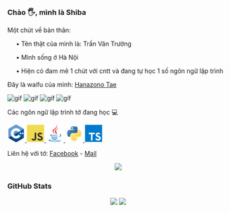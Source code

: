 ### Chào 🖐, mình là Shiba

<p>Một chút về bản thân: </p>
<p>&nbsp;&nbsp;&nbsp;&nbsp; • Tên thật của mình là: Trần Văn Trường</p>
<p>&nbsp;&nbsp;&nbsp;&nbsp; • Mình sống ở Hà Nội</p>
<p>&nbsp;&nbsp;&nbsp;&nbsp; • Hiện có đam mê 1 chút với cntt và đang tự học 1 số ngôn ngữ lập trình</p>

<p>Đây là waifu của mình: <a href="https://bandori.fandom.com/wiki/Hanazono_Tae#Background" target="_blank">Hanazono Tae</a></p>

<p align="left">
  <img src="https://i.ibb.co/X4y5dwP/hanazono-tae-bang-dream.gif" alt="gif" width="400"/>
  <img src="https://i.ibb.co/QYLSJZJ/bandori-bang-dream.gif" alt="gif" width="400"/>
  <img src="https://i.ibb.co/QmsK0hw/bang-dream-bandori.gif" alt="gif" width="400"/>
  <img src="https://i.ibb.co/JjvS2zs/tae-hanazono-otae.gif" alt="gif" width="400"/>
</p
 
 
<p>Các ngôn ngữ lập trình tớ đang học 💻</p>
<p align="left">
    <a href="https://www.mingw-w64.org" target="_blank">
        <img src="https://raw.githubusercontent.com/devicons/devicon/master/icons/cplusplus/cplusplus-original.svg" alt="cplusplus" width="40" height="40"/>
    </a>
    <a href="https://nodejs.org/en/" target="_blank">
        <img src="https://raw.githubusercontent.com/devicons/devicon/master/icons/javascript/javascript-original.svg" alt="javascript" width="40" height="40"/>
    </a>
    <a href="https://www.java.com/en/" target="_blank">
        <img src="https://raw.githubusercontent.com/devicons/devicon/master/icons/java/java-original.svg" alt="java" width="40" height="40"/>
    </a>
    <a href="https://www.python.org" target="_blank" rel="noreferrer">
        <img src="https://raw.githubusercontent.com/devicons/devicon/master/icons/python/python-original.svg" alt="python" width="40" height="40"/>
    </a>
    <a href="https://www.typescriptlang.org/" target="_blank" rel="noreferrer">
        <img src="https://raw.githubusercontent.com/devicons/devicon/master/icons/typescript/typescript-original.svg" alt="typescript" width="40" height="40"/>
    </a>
</p>

<p>Liên hệ với tớ: <a href="https://www.facebook.com/profile.php?id=100042009152032">Facebook</a> - <a href="mailto:truong9c2208@gmail.com">Mail</a></p>

<p align="center">
    <a href="https://github.com/SubhamRaoniar28/github-readme-streak-stats">
        <img src="https://github-readme-streak-stats.herokuapp.com/?user=truong9c2208&theme=black-ice&hide_border=true&stroke=0000&background=060A0CD0"/>
    </a>
</p>

### GitHub Stats

<p align="center">
    <img src="https://github-readme-stats.vercel.app/api/top-langs/?username=truong9c2208&langs_count=8&count_private=true&layout=compact&theme=react&hide_border=true&bg_color=0D1117">
    <img src="https://github-readme-stats.vercel.app/api?username=truong9c2208&show_icons=true&count_private=true&theme=react&hide_border=true&bg_color=0D1117">
</p>
